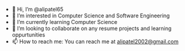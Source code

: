 - 👋 Hi, I’m @alipatel65
- 👀 I’m interested in Computer Science and Software Engineering
- 🌱 I’m currently learning Computer Science
- 💞️ I’m looking to collaborate on any resume projects and learning oppurtunities 
- 📫 How to reach me: You can reach me at alipatel2002@gmail.com

<!---
alipatel65/alipatel65 is a ✨ special ✨ repository because its `README.md` (this file) appears on your GitHub profile.
You can click the Preview link to take a look at your changes.
--->
